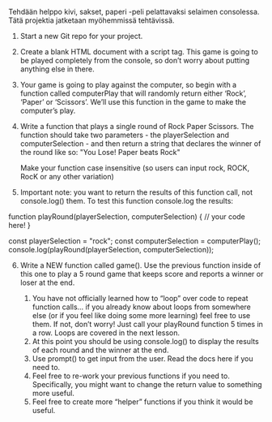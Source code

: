 Tehdään helppo kivi, sakset, paperi -peli pelattavaksi selaimen consolessa. Tätä projektia jatketaan myöhemmissä tehtävissä.




1. Start a new Git repo for your project.
2. Create a blank HTML document with a script tag. This game is going to be played completely from the console, so don’t worry about putting anything else in there.
3. Your game is going to play against the computer, so begin with a function called computerPlay that will randomly return either ‘Rock’, ‘Paper’ or ‘Scissors’. We’ll use this function in the game to make the computer’s play.
4. Write a function that plays a single round of Rock Paper Scissors. The function should take two parameters - the playerSelection and computerSelection - and then return a string that declares the winner of the round like so: "You Lose! Paper beats Rock"

    Make your function case insensitive (so users can input rock, ROCK, RocK or any other variation)

5. Important note: you want to return the results of this function call, not console.log() them. To test this function console.log the results:

function playRound(playerSelection, computerSelection) {
  // your code here!
}

const playerSelection = "rock";
const computerSelection = computerPlay();
console.log(playRound(playerSelection, computerSelection));

6. Write a NEW function called game(). Use the previous function inside of this one to play a 5 round game that keeps score and reports a winner or loser at the end.

    1. You have not officially learned how to “loop” over code to repeat function calls… if you already know about loops from somewhere else (or if you feel like doing some more learning) feel free to use them. If not, don’t worry! Just call your playRound function 5 times in a row. Loops are covered in the next lesson.
    2. At this point you should be using console.log() to display the results of each round and the winner at the end.
    3. Use prompt() to get input from the user. Read the docs here if you need to.
    4. Feel free to re-work your previous functions if you need to. Specifically, you might want to change the return value to something more useful.
    5. Feel free to create more “helper” functions if you think it would be useful.

